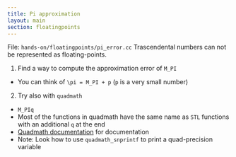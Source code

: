 ```yaml
---
title: Pi approximation
layout: main
section: floatingpoints
---
```

File: `hands-on/floatingpoints/pi_error.cc`
Trascendental numbers can not be represented as floating-points.
1. Find a way to compute the approximation error of `M_PI`
- You can think of `\pi = M_PI + p`  (`p` is a very small number)
2. Try also with `quadmath`
 - `M_PIq`
 - Most of the functions in quadmath have the same name as `STL` functions with an additional `q` at the end
 - [Quadmath documentation](https://gcc.gnu.org/onlinedocs/gcc-8.1.0/libquadmath.pdf) for documentation 
 - Note: Look how to use `quadmath_snprintf` to print a quad-precision variable
